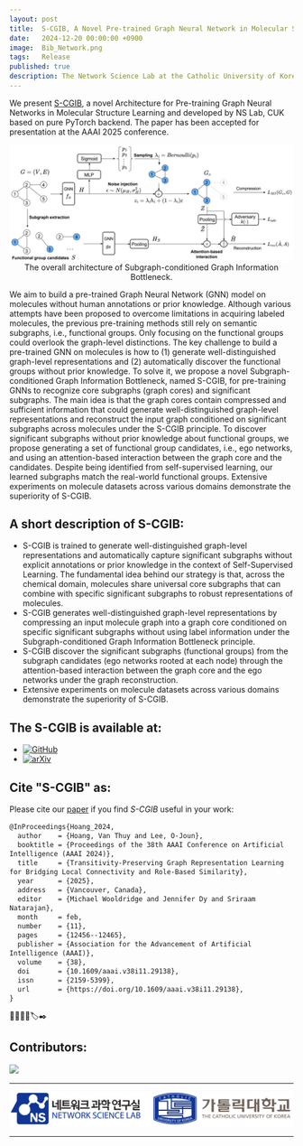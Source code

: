 ```yaml
---
layout: post
title:  S-CGIB, A Novel Pre-trained Graph Neural Network in Molecular Structure Learning
date:   2024-12-20 00:00:00 +0900
image:  Bib_Network.png
tags:   Release
published: true
description: The Network Science Lab at the Catholic University of Korea releases S-CGIB, a Novel Pre-trained Graph Neural Network in Molecular Structure Learning
---
```


We present [S-CGIB](https://github.com/NSLab-CUK/S-CGIB), a novel Architecture for Pre-training Graph Neural Networks in Molecular Structure Learning and developed by NS Lab, CUK based on pure PyTorch backend. The paper has been accepted for presentation at the AAAI 2025 conference.

<p align="center">
  <img src="/images/SCGIB.jpg" alt="Subgraph-conditioned Graph Information Bottleneck" width="800">
  <br>
  <b></b> The overall architecture of Subgraph-conditioned Graph Information Bottleneck.
</p>

We aim to build a pre-trained Graph Neural Network (GNN) model on molecules without human annotations or prior knowledge. Although various attempts have been proposed to overcome limitations in acquiring labeled molecules, the previous pre-training methods still rely on semantic subgraphs, i.e., functional groups. Only focusing on the functional groups could overlook the graph-level distinctions. The key challenge to build a pre-trained GNN on molecules is how to (1) generate well-distinguished graph-level representations and (2) automatically discover the functional groups without prior knowledge. To solve it, we propose a novel Subgraph-conditioned Graph Information Bottleneck, named S-CGIB, for pre-training GNNs to recognize core subgraphs (graph cores) and significant subgraphs. The main idea is that the graph cores contain compressed and sufficient information that could generate well-distinguished graph-level representations and reconstruct the input graph conditioned on significant subgraphs across molecules under the S-CGIB principle. To discover significant subgraphs without prior knowledge about functional groups, we propose generating a set of functional group candidates, i.e., ego networks, and using an attention-based interaction between the graph core and the candidates. Despite being identified from self-supervised learning, our learned subgraphs match the real-world functional groups. Extensive experiments on molecule datasets across various domains demonstrate the superiority of S-CGIB.




## A short description of S-CGIB:

- S-CGIB is trained to generate well-distinguished graph-level representations and automatically capture significant subgraphs without explicit annotations or prior knowledge in the context of Self-Supervised Learning. The fundamental idea behind our strategy is that, across the chemical domain, molecules share universal core subgraphs that can combine with specific significant subgraphs to robust representations of molecules.
- S-CGIB generates well-distinguished graph-level representations by compressing an input molecule graph into a graph core conditioned on specific significant subgraphs without using label information under the Subgraph-conditioned Graph Information Bottleneck principle.
- S-CGIB discover the significant subgraphs (functional groups) from the subgraph candidates (ego networks rooted at each node) through the attention-based interaction between the graph core and the ego networks under the graph reconstruction.
- Extensive experiments on molecule datasets across various domains demonstrate the superiority of S-CGIB.

## The S-CGIB is available at:
* [![GitHub](https://img.shields.io/badge/GitHub-Data%20&%20Code-9B9B9B?style=flat-square&logo=GitHub)](https://github.com/NSLab-CUK/S-CGIB)
* [![arXiv](https://img.shields.io/badge/arXiv-2308.09517-b31b1b?style=flat-square&logo=arxiv&logoColor=red)](https://arxiv.org/abs/2308.09517)


## Cite "S-CGIB" as: 

Please cite our [paper](https://arxiv.org/abs/2308.09517) if you find *S-CGIB* useful in your work:
```
@InProceedings{Hoang_2024,
  author    = {Hoang, Van Thuy and Lee, O-Joun},
  booktitle = {Proceedings of the 38th AAAI Conference on Artificial Intelligence (AAAI 2024)},
  title     = {Transitivity-Preserving Graph Representation Learning for Bridging Local Connectivity and Role-Based Similarity},
  year      = {2025},
  address   = {Vancouver, Canada},
  editor    = {Michael Wooldridge and Jennifer Dy and Sriraam Natarajan},
  month     = feb,
  number    = {11},
  pages     = {12456--12465},
  publisher = {Association for the Advancement of Artificial Intelligence (AAAI)},
  volume    = {38},
  doi       = {10.1609/aaai.v38i11.29138},
  issn      = {2159-5399},
  url       = {https://doi.org/10.1609/aaai.v38i11.29138},
}
```

:page_facing_up::woman_technologist::bookmark_tabs::label::black_nib:	

## Contributors: 

<a href="https://github.com/NSLab-CUK/Unified-Graph-Transformer/graphs/contributors">
  <img src="https://contrib.rocks/image?repo=NSLab-CUK/Unified-Graph-Transformer" />
</a>

***

<a href="https://nslab-cuk.github.io/"><img src="https://github.com/NSLab-CUK/NSLab-CUK/raw/main/Logo_Dual_Wide.png"/></a>

***

